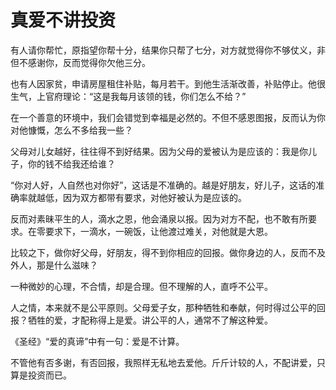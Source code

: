 # 真爱不讲投资

有人请你帮忙，原指望你帮十分，结果你只帮了七分，对方就觉得你不够仗义，非但不感谢你，反而觉得你欠他三分。 

也有人因家贫，申请房屋租住补贴，每月若干。到他生活渐改善，补贴停止。他很生气，上官府理论：“这是我每月该领的钱，你们怎么不给？” 

在一个善意的环境中，我们会错觉到幸福是必然的。不但不感恩图报，反而认为你对他慷慨，怎么不多给我一些？ 

父母对儿女越好，往往得不到好结果。因为父母的爱被认为是应该的：我是你儿子，你的钱不给我还给谁？ 

“你对人好，人自然也对你好”，这话是不准确的。越是好朋友，好儿子，这话的准确率就越低，因为双方都带有要求，对他好被认为是应该的。 

反而对素昧平生的人，滴水之恩，他会涌泉以报。因为对方不配，也不敢有所要求。在零要求下，一滴水，一碗饭，让他渡过难关，对他就是大恩。 

比较之下，做你好父母，好朋友，得不到你相应的回报。做你身边的人，反而不及外人，那是什么滋味？ 

一种微妙的心理，不合情，却是合理。但不理解的人，直呼不公平。 

人之情，本来就不是公平原则。父母爱子女，那种牺牲和奉献，何时得过公平的回报？牺牲的爱，才配称得上是爱。讲公平的人，通常不了解这种爱。 

《圣经》“爱的真谛”中有一句：爱是不计算。 

不管他有否多谢，有否回报，我照样无私地去爱他。斤斤计较的人，不配讲爱，只算是投资而已。